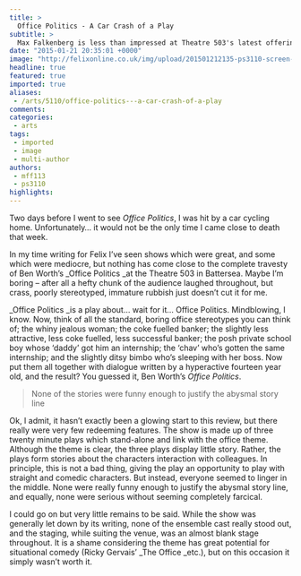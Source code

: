 ```yaml
---
title: >
  Office Politics - A Car Crash of a Play
subtitle: >
  Max Falkenberg is less than impressed at Theatre 503's latest offering
date: "2015-01-21 20:35:01 +0000"
image: "http://felixonline.co.uk/img/upload/201501212135-ps3110-screen-shot-2015-01-14-at-21.41.41.png"
headline: true
featured: true
imported: true
aliases:
 - /arts/5110/office-politics---a-car-crash-of-a-play
comments:
categories:
 - arts
tags:
 - imported
 - image
 - multi-author
authors:
 - mff113
 - ps3110
highlights:
---
```


Two days before I went to see _Office Politics_, I was hit by a car cycling home. Unfortunately… it would not be the only time I came close to death that week.

In my time writing for Felix I’ve seen shows which were great, and some which were mediocre, but nothing has come close to the complete travesty of Ben Worth’s _Office Politics _at the Theatre 503 in Battersea. Maybe I’m boring – after all a hefty chunk of the audience laughed throughout, but crass, poorly stereotyped, immature rubbish just doesn’t cut it for me.

_Office Politics _is a play about… wait for it… Office Politics. Mindblowing, I know. Now, think of all the standard, boring office stereotypes you can think of; the whiny jealous woman; the coke fuelled banker; the slightly less attractive, less coke fuelled, less successful banker; the posh private school boy whose ‘daddy’ got him an internship; the ‘chav’ who’s gotten the same internship; and the slightly ditsy bimbo who’s sleeping with her boss. Now put them all together with dialogue written by a hyperactive fourteen year old, and the result? You guessed it, Ben Worth’s _Office Politics_.

> None of the stories were funny enough to justify the abysmal story line

Ok, I admit, it hasn’t exactly been a glowing start to this review, but there really were very few redeeming features. The show is made up of three twenty minute plays which stand-alone and link with the office theme. Although the theme is clear, the three plays display little story. Rather, the plays form stories about the characters interaction with colleagues. In principle, this is not a bad thing, giving the play an opportunity to play with straight and comedic characters. But instead, everyone seemed to linger in the middle. None were really funny enough to justify the abysmal story line, and equally, none were serious without seeming completely farcical.

I could go on but very little remains to be said. While the show was generally let down by its writing, none of the ensemble cast really stood out, and the staging, while suiting the venue, was an almost blank stage throughout. It is a shame considering the theme has great potential for situational comedy (Ricky Gervais’ _The Office _etc.), but on this occasion it simply wasn’t worth it.
